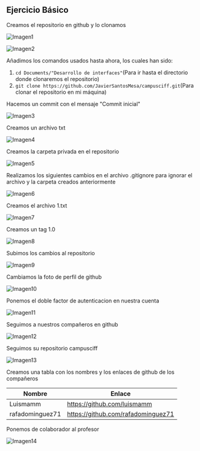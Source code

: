 ## Ejercicio Básico

Creamos el repositorio en github y lo clonamos

![Imagen1](https://user-images.githubusercontent.com/71442834/93571251-7adcfb00-f994-11ea-8c4f-09185714642d.png)

![Imagen2](https://user-images.githubusercontent.com/71442834/93572198-ca6ff680-f995-11ea-974e-5ac4c633e326.PNG)




Añadimos los comandos usados hasta ahora, los cuales han sido:

1. ```cd Documents/"Desarrollo de interfaces"```(Para ir hasta el directorio donde clonaremos el repositorio)
2. ```git clone https://github.com/JavierSantosMesa/campusciff.git```(Para clonar el repositorio en mi máquina)




Hacemos un commit con el mensaje "Commit inicial"

![Imagen3](https://user-images.githubusercontent.com/71442834/93573652-b0371800-f997-11ea-86b1-2e131db8c99f.PNG)

Creamos un archivo txt

![Imagen4](https://user-images.githubusercontent.com/71442834/93790909-daa50180-fc33-11ea-9ab7-62dc04a67c12.PNG)

Creamos la carpeta privada en el repositorio

![Imagen5](https://user-images.githubusercontent.com/71442834/93791303-5901a380-fc34-11ea-970e-48ccbfe5d6e1.PNG)

Realizamos los siguientes cambios en el archivo .gitignore para ignorar el archivo y la carpeta creados anteriormente

![Imagen6](https://user-images.githubusercontent.com/71442834/93791993-37ed8280-fc35-11ea-9955-289be57c177a.PNG)

Creamos el archivo 1.txt

![Imagen7](https://user-images.githubusercontent.com/71442834/93792386-c3ffaa00-fc35-11ea-98f6-a50b17f86896.PNG)

Creamos un tag 1.0

![Imagen8](https://user-images.githubusercontent.com/71442834/93792620-0de89000-fc36-11ea-99d9-33a620386caf.PNG)

Subimos los cambios al repositorio

![Imagen9](https://user-images.githubusercontent.com/71442834/93792830-530cc200-fc36-11ea-8a2d-5d1d16073d78.PNG)

Cambiamos la foto de perfil de github

![Imagen10](https://user-images.githubusercontent.com/71442834/93793639-5c4a5e80-fc37-11ea-9869-f2882709507c.PNG)

Ponemos el doble factor de autenticacion en nuestra cuenta

![Imagen11](https://user-images.githubusercontent.com/71442834/93793922-bd723200-fc37-11ea-8451-03f8a24a13a3.PNG)

Seguimos a nuestros compañeros en github

![Imagen12](https://user-images.githubusercontent.com/71442834/93795609-ec89a300-fc39-11ea-869f-88f5e0e80e2b.PNG)

Seguimos su repositorio campusciff

![Imagen13](https://user-images.githubusercontent.com/71442834/93796298-f069f500-fc3a-11ea-9322-0684d842a3f1.PNG)


Creamos una tabla con los nombres y los enlaces de github de los compañeros

| Nombre | Enlace |
| ------------- | ------------- |
| Luismamm | https://github.com/luismamm  |
| rafadominguez71  | https://github.com/rafadominguez71  |

Ponemos de colaborador al profesor

![Imagen14](https://user-images.githubusercontent.com/71442834/93797184-2eb3e400-fc3c-11ea-8552-9e4503583949.PNG)